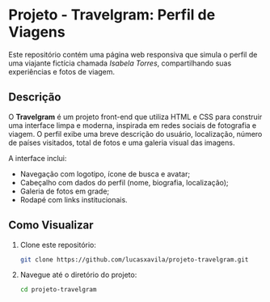 # Projeto - Travelgram: Perfil de Viagens

Este repositório contém uma página web responsiva que simula o perfil de uma viajante fictícia chamada *Isabela Torres*, compartilhando suas experiências e fotos de viagem.

## Descrição

O **Travelgram** é um projeto front-end que utiliza HTML e CSS para construir uma interface limpa e moderna, inspirada em redes sociais de fotografia e viagem. O perfil exibe uma breve descrição do usuário, 
localização, número de países visitados, total de fotos e uma galeria visual das imagens.

A interface inclui:

- Navegação com logotipo, ícone de busca e avatar;
- Cabeçalho com dados do perfil (nome, biografia, localização);
- Galeria de fotos em grade;
- Rodapé com links institucionais.

## Como Visualizar

1. Clone este repositório:
   ```bash
   git clone https://github.com/lucasxavila/projeto-travelgram.git
   ```
2. Navegue até o diretório do projeto:
   ```bash
   cd projeto-travelgram
   ```
